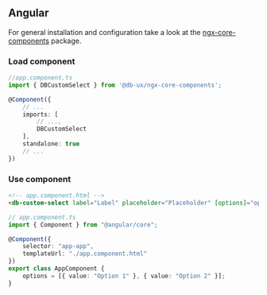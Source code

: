 ## Angular

For general installation and configuration take a look at the [ngx-core-components](https://www.npmjs.com/package/@db-ux/ngx-core-components) package.

### Load component

```ts app.component.ts
//app.component.ts
import { DBCustomSelect } from '@db-ux/ngx-core-components';

@Component({
	// ...
	imports: [
		// ...,
		DBCustomSelect
    ],
	standalone: true
	// ...
})
```

### Use component

```html app.component.html
<!-- app.component.html -->
<db-custom-select label="Label" placeholder="Placeholder" [options]="options" />
```

```ts app.component.ts
// app.component.ts
import { Component } from "@angular/core";

@Component({
	selector: "app-app",
	templateUrl: "./app.component.html"
})
export class AppComponent {
	options = [{ value: "Option 1" }, { value: "Option 2" }];
}
```
